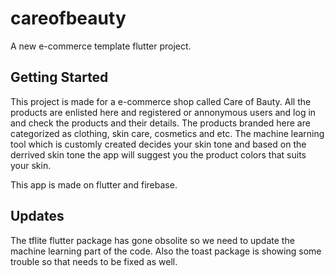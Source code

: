 # careofbeauty

A new e-commerce template flutter project.

## Getting Started

This project is made for a e-commerce shop called Care of Bauty.
All the products are enlisted here and registered or annonymous users and log in and check the products and their details.
The products branded here are categorized as clothing, skin care, cosmetics and etc.
The machine learning tool which is customly created decides your skin tone and based on the derrived skin tone the app will suggest you the product colors that suits your skin.

This app is made on flutter and firebase.

## Updates
The tflite flutter package has gone obsolite so we need to update the machine learning part of the code.
Also the toast package is showing some trouble so that needs to be fixed as well.
